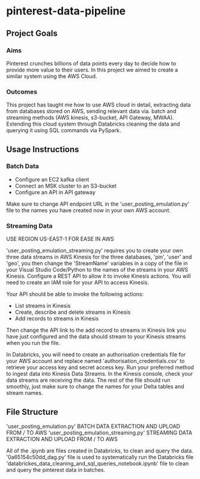 # pinterest-data-pipeline


## Project Goals

### Aims

Pinterest crunches billions of data points every day to decide how to provide more value to their users. In this project we aimed to create a similar system using the AWS Cloud. 

### Outcomes

This project has taught me how to use AWS cloud in detail, extracting data from databases stored on AWS, sending relevant data via. batch and streaming methods (AWS kinesis, s3-bucket, API Gateway, MWAA). Extending this cloud system through Databricks cleaning the data and querying it using SQL commands via PySpark.

## Usage Instructions

### Batch Data

- Configure an EC2 kafka client
- Connect an MSK cluster to an S3-bucket
- Configure an API in API gateway

Make sure to change API endpoint URL in the 'user_posting_emulation.py' file to the names you have created now in your own AWS account.

### Streaming Data

USE REGION US-EAST-1 FOR EASE IN AWS

'user_posting_emulation_streaming.py' requires you to create your own three data streams in AWS Kinesis for the three databases, 'pin', 'user' and 'geo', you then change the 'StreamName' variables in a copy of the file in your Visual Studio Code/Python to the names of the streams in your AWS Kinesis. Configure a REST API to allow it to invoke Kinesis actions. You will need to create an IAM role for your API to access Kinesis.

Your API should be able to invoke the following actions:

- List streams in Kinesis
- Create, describe and delete streams in Kinesis
- Add records to streams in Kinesis

Then change the API link to the add record to streams in Kinesis link you have just configured and the data should stream to your Kinesis streams when you run the file.

In Databricks, you will need to create an authorisation credentials file for your AWS account and replace named 'authorisation_credentials.csv' to retrieve your access key and secret access key. Run your preferred method to ingest data into Kinesis Data Streams. In the Kinesis console, check your data streams are receiving the data. The rest of the file should run smoothly, just make sure to change the names for your Delta tables and stream names.

## File Structure

'user_posting_emulation.py' BATCH DATA EXTRACTION AND UPLOAD FROM / TO AWS
'user_posting_emulation_streaming.py' STREAMING DATA EXTRACTION AND UPLOAD FROM / TO AWS

All of the .ipynb are files created in Databricks, to clean and query the data.
'0a65154c50dd_dag.py' file is used to systematically run the Databricks file 'databrickes_data_cleaning_and_sql_queries_notebook.ipynb' file to clean and query the pinterest data in batches.